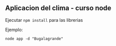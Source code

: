 ## Aplicacion del clima - curso node

Ejecutar ```npm install``` para las librerias 


Ejemplo: 
```
node app -d "Bugalagrande"
```